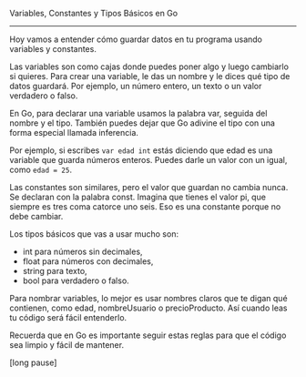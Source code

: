 Variables, Constantes y Tipos Básicos en Go

---

Hoy vamos a entender cómo guardar datos en tu programa usando variables y constantes.

Las variables son como cajas donde puedes poner algo y luego cambiarlo si quieres. Para crear una variable, le das un nombre y le dices qué tipo de datos guardará. Por ejemplo, un número entero, un texto o un valor verdadero o falso.

En Go, para declarar una variable usamos la palabra var, seguida del nombre y el tipo. También puedes dejar que Go adivine el tipo con una forma especial llamada inferencia.

Por ejemplo, si escribes `var edad int` estás diciendo que edad es una variable que guarda números enteros. Puedes darle un valor con un igual, como `edad = 25`.

Las constantes son similares, pero el valor que guardan no cambia nunca. Se declaran con la palabra const. Imagina que tienes el valor pi, que siempre es tres coma catorce uno seis. Eso es una constante porque no debe cambiar.

Los tipos básicos que vas a usar mucho son:

- int para números sin decimales,  
- float para números con decimales,  
- string para texto,  
- bool para verdadero o falso.

Para nombrar variables, lo mejor es usar nombres claros que te digan qué contienen, como edad, nombreUsuario o precioProducto. Así cuando leas tu código será fácil entenderlo.

Recuerda que en Go es importante seguir estas reglas para que el código sea limpio y fácil de mantener.

[long pause]
